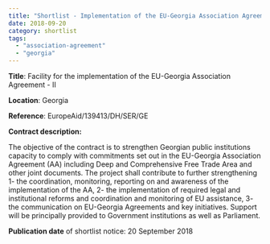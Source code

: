```yaml
---
title: "Shortlist - Implementation of the EU-Georgia Association Agreement"
date: 2018-09-20
category: shortlist
tags: 
  - "association-agreement"
  - "georgia"
---
```


**Title**: Facility for the implementation of the EU-Georgia Association Agreement - II

**Location**: Georgia

**Reference**: EuropeAid/139413/DH/SER/GE

**Contract description:**

The objective of the contract is to strengthen Georgian public institutions capacity to comply with commitments set out in the EU-Georgia Association Agreement (AA) including Deep and Comprehensive Free Trade Area and other joint documents. The project shall contribute to further strengthening 1- the coordination, monitoring, reporting on and awareness of the implementation of the AA, 2- the implementation of required legal and institutional reforms and coordination and monitoring of EU assistance, 3- the communication on EU-Georgia Agreements and key initiatives. Support will be principally provided to Government institutions as well as Parliament.

**Publication date** of shortlist notice: 20 September 2018
